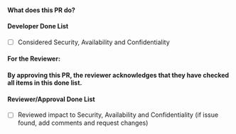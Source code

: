 #### What does this PR do?
 
#### Developer Done List
- [ ] Considered Security, Availability and Confidentiality
 
#### For the Reviewer:
#### By approving this PR, the reviewer acknowledges that they have checked all items in this done list.
 
#### Reviewer/Approval Done List
- [ ] Reviewed impact to Security, Availability and Confidentiality (if issue found, add comments and request changes)
